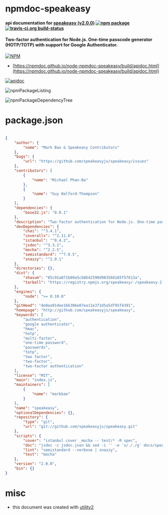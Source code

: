 # npmdoc-speakeasy

#### api documentation for  [speakeasy (v2.0.0)](http://github.com/speakeasyjs/speakeasy)  [![npm package](https://img.shields.io/npm/v/npmdoc-speakeasy.svg?style=flat-square)](https://www.npmjs.org/package/npmdoc-speakeasy) [![travis-ci.org build-status](https://api.travis-ci.org/npmdoc/node-npmdoc-speakeasy.svg)](https://travis-ci.org/npmdoc/node-npmdoc-speakeasy)

#### Two-factor authentication for Node.js. One-time passcode generator (HOTP/TOTP) with support for Google Authenticator.

[![NPM](https://nodei.co/npm/speakeasy.png?downloads=true&downloadRank=true&stars=true)](https://www.npmjs.com/package/speakeasy)

- [https://npmdoc.github.io/node-npmdoc-speakeasy/build/apidoc.html](https://npmdoc.github.io/node-npmdoc-speakeasy/build/apidoc.html)

[![apidoc](https://npmdoc.github.io/node-npmdoc-speakeasy/build/screenCapture.buildCi.browser.%252Ftmp%252Fbuild%252Fapidoc.html.png)](https://npmdoc.github.io/node-npmdoc-speakeasy/build/apidoc.html)

![npmPackageListing](https://npmdoc.github.io/node-npmdoc-speakeasy/build/screenCapture.npmPackageListing.svg)

![npmPackageDependencyTree](https://npmdoc.github.io/node-npmdoc-speakeasy/build/screenCapture.npmPackageDependencyTree.svg)



# package.json

```json

{
    "author": {
        "name": "Mark Bao & Speakeasy Contributors"
    },
    "bugs": {
        "url": "https://github.com/speakeasyjs/speakeasy/issues"
    },
    "contributors": [
        {
            "name": "Michael Phan-Ba"
        },
        {
            "name": "Guy Halford-Thompson"
        }
    ],
    "dependencies": {
        "base32.js": "0.0.1"
    },
    "description": "Two-factor authentication for Node.js. One-time passcode generator (HOTP/TOTP) with support for Google Authenticator.",
    "devDependencies": {
        "chai": "^3.4.1",
        "coveralls": "^2.11.6",
        "istanbul": "^0.4.2",
        "jsdoc": "^3.3.1",
        "mocha": "^2.2.5",
        "semistandard": "^7.0.5",
        "snazzy": "^2.0.1"
    },
    "directories": {},
    "dist": {
        "shasum": "85c91a071b09a5cb8642590d983566165f57613a",
        "tarball": "https://registry.npmjs.org/speakeasy/-/speakeasy-2.0.0.tgz"
    },
    "engines": {
        "node": ">= 0.10.0"
    },
    "gitHead": "4e0aa91dee166306e07ea11e371d5a5df95f4391",
    "homepage": "http://github.com/speakeasyjs/speakeasy",
    "keywords": [
        "authentication",
        "google authenticator",
        "hmac",
        "hotp",
        "multi-factor",
        "one-time password",
        "passwords",
        "totp",
        "two factor",
        "two-factor",
        "two-factor authentication"
    ],
    "license": "MIT",
    "main": "index.js",
    "maintainers": [
        {
            "name": "markbao"
        }
    ],
    "name": "speakeasy",
    "optionalDependencies": {},
    "repository": {
        "type": "git",
        "url": "git://github.com/speakeasyjs/speakeasy.git"
    },
    "scripts": {
        "cover": "istanbul cover _mocha -- test/* -R spec",
        "doc": "jsdoc -c jsdoc.json && sed -i '' -e 's/․/./g' docs/speakeasy/*/*.html",
        "lint": "semistandard --verbose | snazzy",
        "test": "mocha"
    },
    "version": "2.0.0",
    "bin": {}
}
```



# misc
- this document was created with [utility2](https://github.com/kaizhu256/node-utility2)

